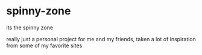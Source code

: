 # spinny-zone
its the spinny zone

really just a personal project for me and my friends, taken a lot of inspiration from some of my favorite sites

